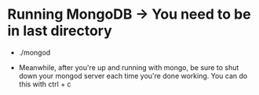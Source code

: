 # Running MongoDB -> You need to be in last directory
* ./mongod

* Meanwhile, after you're up and running with mongo, be sure to shut down your mongod server each time you're done working. You can do this with ctrl + c